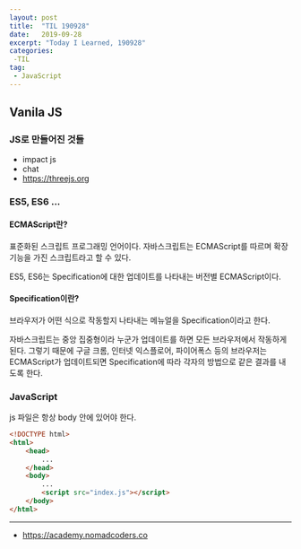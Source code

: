 ```yaml
---
layout: post
title:  "TIL 190928"
date:   2019-09-28
excerpt: "Today I Learned, 190928"
categories: 
 -TIL
tag:
 - JavaScript
---
```


## Vanila JS

### JS로 만들어진 것들
* impact js
* chat
* https://threejs.org

### ES5, ES6 ...

#### ECMAScript란?

표준화된 스크립트 프로그래밍 언어이다. 자바스크립트는 ECMAScript를 따르며 확장 기능을 가진 스크립트라고 할 수 있다.

ES5, ES6는 Specification에 대한 업데이트를 나타내는 버전별 ECMAScript이다.

#### Specification이란?

브라우저가 어떤 식으로 작동할지 나타내는 메뉴얼을 Specification이라고 한다.

자바스크립트는 중앙 집중형이라 누군가 업데이트를 하면 모든 브라우저에서 작동하게 된다. 그렇기 때문에 구글 크롬, 인터넷 익스플로어, 파이어폭스 등의 브라우저는 ECMAScript가 업데이트되면 Specification에 따라 각자의 방법으로 같은 결과를 내도록 한다.

### JavaScript

js 파일은 항상 body 안에 있어야 한다.

```html
<!DOCTYPE html>
<html>
    <head>
        ...
    </head>
    <body>
        ...
        <script src="index.js"></script>
    </body>
</html>
```

-------------
* https://academy.nomadcoders.co